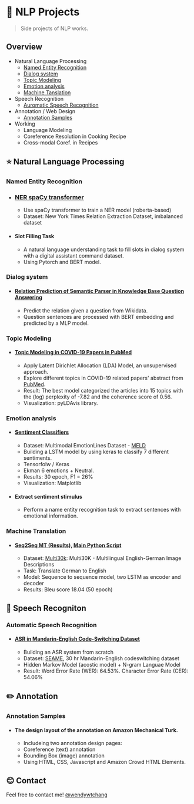 # :runner: NLP Projects
> Side projects of NLP works.  

## Overview
* Natural Language Processing
  * [Named Entity Recognition](#named-entity-recognition)
  * [Dialog system](#dialog-system)
  * [Topic Modeling](#topic-modeling)
  * [Emotion analysis](#emotion-analysis)
  * [Machine Tanslation](#machine-translation)
* Speech Recognition
  * [Auromatic Speech Recognition](#auromatic-speech-recognition)
* Annotation / Web Design
  * [Annotation Samples](#annotation-samples)
* Working
  * Language Modeling
  * Coreference Resolution in Cooking Recipe
  * Cross-modal Coref. in Recipes


## :star: Natural Language Processing
### Named Entity Recognition
* ### [NER spaCy transformer](./named_entity_recognition/tutorial_ner_spacy.ipynb)
  * Use spaCy transformer to train a NER model (roberta-based)
  * Dataset: New York Times Relation Extraction Dataset, imbalanced dataset
  
* #### Slot Filling Task
  * A natural language understanding task to fill slots in dialog system with a digital assistant command dataset. 
  * Using Pytorch and BERT model.

### Dialog system
* #### [Relation Prediction of Semantic Parser in Knowledge Base Question Answering](./dialog_system/)
  * Predict the relation given a question from Wikidata. 
  * Question sentences are processed with BERT embedding and predicted by a MLP model.

### Topic Modeling
* #### [Topic Modeling in COVID-19 Papers in PubMed](./topic_modeling/LDA_Covid19.ipynb)
  * Apply Latent Dirichlet Allocation (LDA) Model, an unsupervised approach. 
  * Explore different topics in COVID-19 related papers' abstract from [PubMed](https://pubmed.ncbi.nlm.nih.gov/).
  * Result: The best model categorized the articles into 15 topics with the (log) perplexity of -7.82 and the coherence score of 0.56. 
  * Visualization: pyLDAvis library.

### Emotion analysis
* #### [Sentiment Classifiers](./emotion_analysis/Sentiment_Classifier.ipynb) 
  * Dataset: Multimodal EmotionLines Dataset - [MELD](https://affective-meld.github.io/) 
  * Building a LSTM model by using keras to classify 7 different sentiments. 
  * Tensorfolw / Keras
  * Ekman 6 emotions + Neutral.
  * Results: 30 epoch, F1 = 26%
  * Visualization: Matplotlib
* #### Extract sentiment stimulus
  * Perform a name entity recognition task to extract sentences with emotional information.

### Machine Translation
* #### [Seq2Seq MT (Results)](./neural_machine_translation/NMT_seq2seq.ipynb), [Main Python Script](./neural_machine_translation/seq2seq_model_v1.7.py)
  * Dataset: [Multi30k](https://aclanthology.org/W16-3210.pdf): Multi30K - Multilingual English-German Image Descriptions
  * Task: Translate German to English
  * Model: Sequence to sequence model, two LSTM as encoder and decoder
  * Results: Bleu score 18.04 (50 epoch)


## :musical_note: Speech Recogniton
### Automatic Speech Recognition
* #### [ASR in Mandarin-English Code-Switching Dataset](./asr/)
  * Building an ASR system from scratch
  * Dataset: [SEAME](https://www.semanticscholar.org/paper/SEAME%3A-a-Mandarin-English-code-switching-speech-in-Lyu-Tan/f28cb37e0f1a225f0d4f27f43ef4e05eee8b321c), 30 hr Mandarin-English codeswitching dataset
  * Hidden Markov Model (acostic model) + N-gram Languae Model  
  * Result: Word Error Rate (WER): 64.53%. Character Error Rate (CER): 54.06%


## :pencil2: Annotation
### Annotation Samples
* #### The design layout of the annotation on Amazon Mechanical Turk.
  * Includeing two annotation design pages: 
  * Coreference (text) annotation 
  * Bounding Box (image) annotation 
  * Using HTML, CSS, Javascript and Amazon Crowd HTML Elements.

## :blush: Contact
Feel free to contact me! [@wendywtchang](<mailto:wentseng.chang@gmail.com>) 
